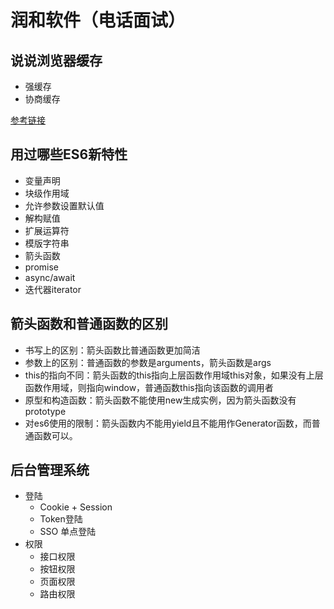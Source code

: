 # 润和软件（电话面试）

## 说说浏览器缓存
+ 强缓存
+ 协商缓存

[参考链接](https://zhuanlan.zhihu.com/p/422666602)

## 用过哪些ES6新特性
+ 变量声明
+ 块级作用域
+ 允许参数设置默认值
+ 解构赋值
+ 扩展运算符
+ 模版字符串
+ 箭头函数
+ promise
+ async/await
+ 迭代器iterator


## 箭头函数和普通函数的区别
+ 书写上的区别：箭头函数比普通函数更加简洁
+ 参数上的区别：普通函数的参数是arguments，箭头函数是args
+ this的指向不同：箭头函数的this指向上层函数作用域this对象，如果没有上层函数作用域，则指向window，普通函数this指向该函数的调用者
+ 原型和构造函数：箭头函数不能使用new生成实例，因为箭头函数没有prototype
+ 对es6使用的限制：箭头函数内不能用yield且不能用作Generator函数，而普通函数可以。

## 后台管理系统
+ 登陆
    + Cookie + Session
    + Token登陆
    + SSO 单点登陆
+ 权限
    + 接口权限
    + 按钮权限
    + 页面权限
    + 路由权限